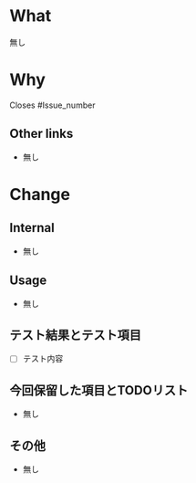 # What
<!-- どんな変更かの概略,シンプルにして詳細は以下に区分して書いてね. -->
無し

# Why
<!-- なぜこの変更をするのか, 課題は何か-->
<!-- issueの自動Closeも兼ねて, もしIssueにまとめられていたら省略可能 -->
Closes #Issue_number
## Other links
<!-- 
その他リンクで参考にしたものやこの変更の概要を記載したものがあるなら
- [Click UP](https://app.clickup.com/t/?)
- [Wiki](https://growi.kyodaimap.net/%E9%96%8B%E7%99%BA)
-->
- 無し

# Change
## Internal 
<!-- 
実装の変更点をReviewerに伝わる様に記載
コード見れば分かる単純な変更なら、変更の概要のみリストにしてくれれば.
-->
- 無し

## Usage
<!-- 使い方の説明, 再現条件等プログラムの外部に変更がある場合 --> 
<!-- 特にCli Commandの変更やLinter,testの走らせ方とかが該当 -->
- 無し

## テスト結果とテスト項目
- [ ] テスト内容
<!-- 
  テストしたらチェックを入れていく。(staging でテスト、などでない場合、基本すべてのチェックが終わった時点でレビューに入る)
  開発した人以外が 項目を洗い出せばなお良い.
  機能のON/OFF によって画面の出し分け, 機能が有効になったり無効になったりする場合,場合分けしてテスト項目を書く
-->

## 今回保留した項目とTODOリスト
<!-- 箇条書きで書く。できれば次のissue を作る. -->
<!-- 
ある場合の例
- あれそれを実装する
- [あれそれを実装する](#12)
-->
- 無し

## その他
<!-- ここはこういう風に思ったけどこういう風に実装した.
ここはこうしようと思ったんだけどこういう悩みがありやめた.
など注意点があれば -->
- 無し